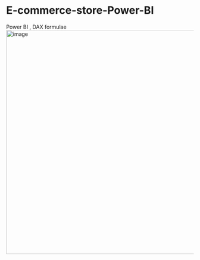 # E-commerce-store-Power-BI
Power BI , DAX formulae
<img width="601" alt="image" src="https://github.com/user-attachments/assets/1a796dcc-9d1e-4dc1-ad0f-4bebecfc67fa">
